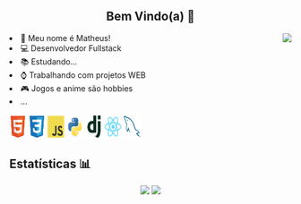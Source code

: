 <p align='center'>
  <h2 align='center'>Bem Vindo(a) 👋</h2>
  <div>
    <div align='center'>
      <img height='240em' src='https://images-wixmp-ed30a86b8c4ca887773594c2.wixmp.com/f/a3190797-9289-4ea3-ac7d-1efa1efc028c/d8qazj2-961d554a-be52-4fd3-8a5c-7a7d6c00cc7e.jpg?token=eyJ0eXAiOiJKV1QiLCJhbGciOiJIUzI1NiJ9.eyJzdWIiOiJ1cm46YXBwOjdlMGQxODg5ODIyNjQzNzNhNWYwZDQxNWVhMGQyNmUwIiwiaXNzIjoidXJuOmFwcDo3ZTBkMTg4OTgyMjY0MzczYTVmMGQ0MTVlYTBkMjZlMCIsIm9iaiI6W1t7InBhdGgiOiJcL2ZcL2EzMTkwNzk3LTkyODktNGVhMy1hYzdkLTFlZmExZWZjMDI4Y1wvZDhxYXpqMi05NjFkNTU0YS1iZTUyLTRmZDMtOGE1Yy03YTdkNmMwMGNjN2UuanBnIn1dXSwiYXVkIjpbInVybjpzZXJ2aWNlOmZpbGUuZG93bmxvYWQiXX0.BTXAEmxhGwjkvO_wPr7-F3RPISUCK0CBT86zzMfuH6g' align='right'/>
     </div>
    <div>
       <li>📝 Meu nome é Matheus!</li>
       <li>💻 Desenvolvedor Fullstack</li>
       <li>📚 Estudando...</li>
       <li>⌚ Trabalhando com projetos WEB</li>
       <li>🎮 Jogos e anime são hobbies</li>
       <li>...</li>
    </div>
    <div style="display: inline_block"><br>
      <img height='40em' width='30em' src='https://github.com/devicons/devicon/blob/master/icons/html5/html5-original.svg'/>
      <img height='40em' width='30em' src='https://github.com/devicons/devicon/blob/master/icons/css3/css3-original.svg'/>
      <img height='40em' width='30em' src='https://github.com/devicons/devicon/blob/master/icons/javascript/javascript-original.svg'/>
      <img height='40em' width='30em' src='https://github.com/devicons/devicon/blob/master/icons/python/python-original.svg'/>
      <img height='40em' width='30em' src='https://github.com/devicons/devicon/blob/master/icons/django/django-plain.svg'/>
      <img height='40em' width='30em' src='https://github.com/devicons/devicon/blob/master/icons/react/react-original.svg'/>
      <img height='40em' width='30em' src='https://github.com/devicons/devicon/blob/master/icons/mysql/mysql-original.svg'/>
    </div>
  </div>
</p>
<p align='center'>
  <h2>Estatísticas 📊</h2>
  <div align='center' max-height='180em'>
    <img height='180em' src='https://github-readme-stats.vercel.app/api?username=mattnogueira&count_private=true&show_icons=true&theme=gruvbox'/>
    <img width='450em' src='https://github-readme-stats.vercel.app/api/top-langs/?username=mattnogueira&layout=compact&theme=gruvbox'/>
  </div>
</p>
